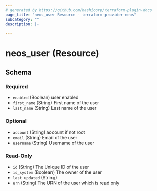 ```yaml
---
# generated by https://github.com/hashicorp/terraform-plugin-docs
page_title: "neos_user Resource - terraform-provider-neos"
subcategory: ""
description: |-
  
---
```


# neos_user (Resource)





<!-- schema generated by tfplugindocs -->
## Schema

### Required

- `enabled` (Boolean) user enabled
- `first_name` (String) First name of the user
- `last_name` (String) Last name of the user

### Optional

- `account` (String) account if not root
- `email` (String) Email of the user
- `username` (String) Username of the user

### Read-Only

- `id` (String) The Unique ID of the user
- `is_system` (Boolean) The owner of the user
- `last_updated` (String)
- `urn` (String) The URN of the user which is read only
